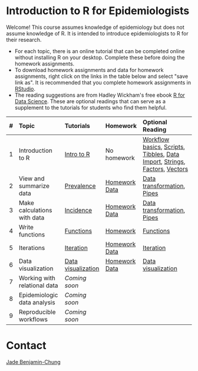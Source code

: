 # Introduction to R for Epidemiologists

Welcome! This course assumes knowledge of epidemiology but does not assume knowledge of R. It is intended to introduce epidemiologists to R for their research. 

- For each topic, there is an online tutorial that can be completed online without installing R on your desktop. Complete these before doing the homework assignments. 
- To download homework assignments and data for homework assignments, right click on the links in the table below and select "save link as". It is recommended that you complete homework assignments in [RStudio](https://www.rstudio.com/products/rstudio/download/#download). 
- The reading suggestions are from Hadley Wickham's free ebook [R for Data Science](http://r4ds.had.co.nz/index.html). These are optional readings that can serve as a supplement to the tutorials for students who find them helpful. 

|# | Topic | Tutorials  | Homework  | Optional Reading
|--- | :--- | :---       | :---       | :---   
|1 | Introduction to R |[Intro to R](https://jadebc.shinyapps.io/intro-to-R/)  | No homework | [Workflow basics](http://r4ds.had.co.nz/workflow-basics.html), [Scripts](http://r4ds.had.co.nz/workflow-scripts.html), [Tibbles](http://r4ds.had.co.nz/tibbles.html), [Data Import](http://r4ds.had.co.nz/data-import.html), [Strings](http://r4ds.had.co.nz/strings.html), [Factors](http://r4ds.had.co.nz/factors.html), [Vectors](http://r4ds.had.co.nz/vectors.html)
|2 | View and summarize data |[Prevalence](https://jadebc.shinyapps.io/prevalence/) |<a href="https://github.com/UCB-Epi-R/R-for-epi/blob/master/homework/hw_prev.R" download>Homework</a> <br /> <a href="https://github.com/UCB-Epi-R/R-for-epi/blob/master/homework/washb-data.zip" download>Data</a>| [Data transformation](http://r4ds.had.co.nz/transform.html), [Pipes](http://r4ds.had.co.nz/pipes.html)
|3 | Make calculations with data |[Incidence](https://jadebc.shinyapps.io/Incidence/) | <a href="https://github.com/UCB-Epi-R/R-for-epi/blob/master/homework/hw_inc.R" download>Homework</a> <br /> <a href="https://github.com/UCB-Epi-R/R-for-epi/blob/master/homework/hw_inc.RData" download>Data</a>| [Data transformation](http://r4ds.had.co.nz/transform.html), [Pipes](http://r4ds.had.co.nz/pipes.html)
|4 | Write functions|[Functions](https://jadebc.shinyapps.io/Functions/) |<a href="https://github.com/UCB-Epi-R/R-for-epi/blob/master/homework/hw_functions.R" download>Homework</a>|  [Functions](http://r4ds.had.co.nz/functions.html)
|5 | Iterations |[Iteration](https://jadebc.shinyapps.io/Iteration/)  |<a href="https://github.com/UCB-Epi-R/R-for-epi/blob/master/homework/iteration.R" download>Homework</a> <br /> <a href="https://github.com/UCB-Epi-R/R-for-epi/blob/master/homework/hw_mod.RData" download>Data</a>|  [Iteration](http://r4ds.had.co.nz/iteration.html)
|6 | Data visualization | [Data visualization](https://jadebc.shinyapps.io/datavis)|<a href="https://github.com/UCB-Epi-R/R-for-epi/blob/master/homework/hw_datavis.R" download>Homework</a> <br /> <a href="https://osf.io/sn38y/">Data</a>| [Data visualization](http://r4ds.had.co.nz/data-visualisation.html)
|7 | Working with relational data |*Coming soon*||
|8 | Epidemiologic data analysis |*Coming soon*||
|9 | Reproducible workflows |*Coming soon*||




# Contact
[Jade Benjamin-Chung](mailto:jadebc@berkeley.edu)  

<!-- ![alt text](http://bbd.berkeley.edu/uploads/5/4/3/7/54378593/published/benjamin-chung-jade_1.jpeg?1507227294 "Jade") -->
